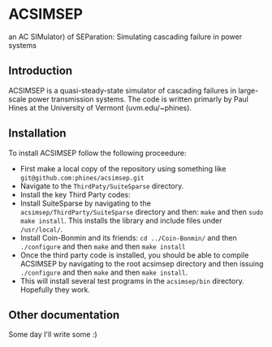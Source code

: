 ACSIMSEP
========
an AC SIMulator) of SEParation: Simulating cascading failure in power systems

Introduction
------------
ACSIMSEP is a quasi-steady-state simulator of cascading failures in large-scale power transmission systems. The code is written primarly by Paul Hines at the University of Vermont (uvm.edu/~phines).

Installation
------------
To install ACSIMSEP follow the following proceedure:
* First make a local copy of the repository using something like ```git@github.com:phines/acsimsep.git```
* Navigate to the ```ThirdPaty/SuiteSparse``` directory.
* Install the key Third Party codes:
* Install SuiteSparse by navigating to the ```acsimsep/ThirdParty/SuiteSparse``` directory and then: ```make``` and then ```sudo make install```. This installs the library and include files under ```/usr/local/```.
* Install Coin-Bonmin and its friends: ```cd ../Coin-Bonmin/``` and then ```./configure``` and then ```make``` and then ```make install```
* Once the third party code is installed, you should be able to compile ACSIMSEP by navigating to the root acsimsep directory and then issuing ```./configure``` and then ```make``` and then ```make install```.
* This will install several test programs in the ```acsimsep/bin``` directory. Hopefully they work.

Other documentation
------------
Some day I'll write some :)
